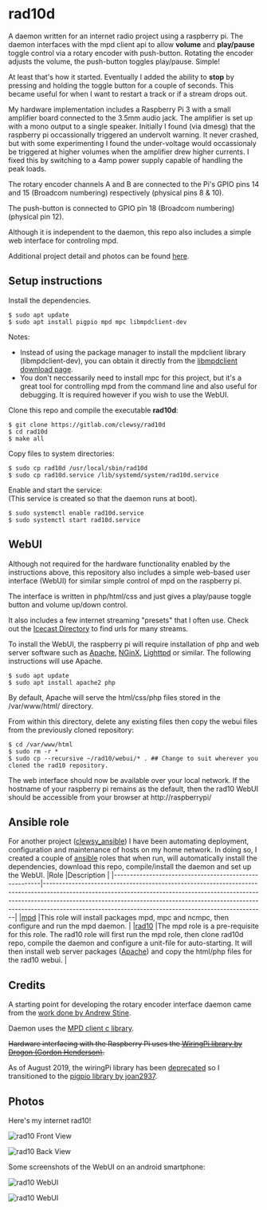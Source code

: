 # rad10d
A daemon written for an internet radio project using a raspberry pi.  The daemon interfaces with the mpd client api to allow **volume** and **play/pause** toggle control via a rotary encoder with push-button.  Rotating the encoder adjusts the volume, the push-button toggles play/pause.  Simple!  

At least that's how it started.  Eventually I added the ability to **stop** by pressing and holding the toggle button for a couple of seconds.  This became useful for when I want to restart a track or if a stream drops out.

My hardware implementation includes a Raspberry Pi 3 with a small amplifier board connected to the 3.5mm audio jack.  The amplifier is set up with a mono output to a single speaker.  Initially I found (via dmesg) that the raspberry pi occassionally triggered an undervolt warning.  It never crashed, but with some experimenting I found the under-voltage would occassionaly be triggered at higher volumes when the amplifier drew higher currents.  I fixed this by switching to a 4amp  power supply capable of handling the peak loads.

The rotary encoder channels A and B are connected to the Pi's GPIO pins 14 and 15 (Broadcom numbering) respectively (physical pins 8 & 10).  

The push-button is connected to GPIO pin 18 (Broadcom numbering) (physical pin 12).  

Although it is independent to the daemon, this repo also includes a simple web interface for controling mpd.

Additional project detail and photos can be found [here][link_clews_projects_rad10].

## Setup instructions
Install the dependencies.
```shell
$ sudo apt update
$ sudo apt install pigpio mpd mpc libmpdclient-dev
```
Notes:
* Instead of using the package manager to install the mpdclient library (libmpdclient-dev), you can obtain it directly from the [libmpdclient download page][link_web_libmpdclient_download].
* You don't neccessarily need to install mpc for this project, but it's a great tool for controlling mpd from the command line and also useful for debugging.  It is required however if you wish to use the WebUI.

Clone this repo and compile the executable **rad10d**:
```shell
$ git clone https://gitlab.com/clewsy/rad10d
$ cd rad10d
$ make all
```
Copy files to system directories:
```shell
$ sudo cp rad10d /usr/local/sbin/rad10d
$ sudo cp rad10d.service /lib/systemd/system/rad10d.service
```
Enable and start the service:  
(This service is created so that the daemon runs at boot).
```shell
$ sudo systemctl enable rad10d.service
$ sudo systemctl start rad10d.service
```

## WebUI
Although not required for the hardware functionality enabled by the instructions above, this repository also includes a simple web-based user interface (WebUI) for similar simple control of mpd on the raspberry pi.  

The interface is written in php/html/css and just gives a play/pause toggle button and volume up/down control.  

It also includes a few internet streaming "presets" that I often use.  Check out the [Icecast Directory][link_web_icecast_directory] to find urls for many streams.

To install the WebUI, the raspberry pi will require installation of php and web server software such as [Apache][link_web_apache], [NGinX][link_web_nginx], [Lighttpd][link_web_lighttpd] or similar.  The following instructions will use Apache.

```shell
$ sudo apt update
$ sudo apt install apache2 php
```
By default, Apache will serve the html/css/php files stored in the /var/www/html/ directory.

From within this directory, delete any existing files then copy the webui files from the previously cloned repository:

```shell
$ cd /var/www/html
$ sudo rm -r *
$ sudo cp --recursive ~/rad10/webui/* .	## Change to suit wherever you cloned the rad10 repository. 
```
The web interface should now be available over your local network.  If the hostname of your raspberry pi remains as the default, then the rad10 WebUI should be accessible from your browser at http://raspberrypi/

## Ansible role
For another project ([clewsy_ansible][link_gitlab_clewsy_clewsy_ansible]) I have been automating deployment, configuration and maintenance of hosts on my home network.  In doing so, I created a couple of [ansible][link_web_ansible] roles that when run, will automatically install the dependencies, download this repo, compile/install the daemon and set up the WebUI.
|Role							|Description																																					|
|-------------------------------------------------------|---------------------------------------------------------------------------------------------------------------------------------------------------------------------------------------------------------------------------------------------------------------------------------------------------------------|
|[mpd][link_gitlab_clewsy_clewsy_ansible_roles_mpd]	|This role will install packages mpd, mpc and ncmpc, then configure and run the mpd daemon.																											|
|[rad10][link_gitlab_clewsy_clewsy_ansible_roles_rad10]	|The mpd role is a pre-requisite for this role.  The rad10 role will first run the mpd role, then clone rad10d repo, compile the daemon and configure a unit-file for auto-starting.  It will then install web server packages ([Apache][link_web_apache]) and copy the html/php files for the rad10 webui.	|

## Credits
A starting point for developing the rotary encoder interface daemon came from the [work done by Andrew Stine][link_web_andrew_stine].  

Daemon uses the [MPD client c library][link_web_libmpdclient_library].  

~~Hardware interfacing with the Raspberry Pi uses the [WiringPi library by Drogon (Gordon Henderson)][link_web_wiringpi].~~  

As of August 2019, the wiringPi library has been [deprecated][link_web_wiringpi_deprecated] so I transitioned to the [pigpio library by joan2937][link_web_pigpio].  

## Photos
Here's my internet rad10!

![rad10 Front View][image_rad10_front]

![rad10 Back View][image_rad10_back]

Some screenshots of the WebUI on an android smartphone:

![rad10 WebUI][image_rad10_webui_1]

![rad10 WebUI][image_rad10_webui_2]

[link_clews_projects_rad10]:https://clews.pro/projects/rad10.php

[link_gitlab_clewsy_clewsy_ansible]:https://gitlab.com/clewsy/clewsy_ansible
[link_gitlab_clewsy_clewsy_ansible_roles_mpd]:https://gitlab.com/clewsy/clewsy_ansible/-/tree/master/roles/mpd
[link_gitlab_clewsy_clewsy_ansible_roles_rad10]:https://gitlab.com/clewsy/clewsy_ansible/-/tree/master/roles/rad10

[link_web_andrew_stine]:https://github.com/astine/rotaryencoder/blob/master/rotaryencoder.c
[link_web_ansible]:https://docs.ansible.com/
[link_web_apache]:https://httpd.apache.org/
[link_web_icecast_directory]:https://dir.xiph.org/
[link_web_libmpdclient_download]:https://musicpd.org/libs/libmpdclient/
[link_web_libmpdclient_library]:https://www.musicpd.org/doc/libmpdclient/index.html
[link_web_lighttpd]:https://www.lighttpd.net/
[link_web_nginx]:https://nginx.org/
[link_web_pigpio]:http://abyz.me.uk/rpi/pigpio/index.html
[link_web_wiringpi]:http://wiringpi.com/
[link_web_wiringpi_deprecated]:http://wiringpi.com/wiringpi-deprecated/

[image_rad10_back]:/images/rad10_back.jpg
[image_rad10_front]:/images/rad10_front.jpg
[image_rad10_webui_1]:/images/rad10_webui_1.png
[image_rad10_webui_2]:/images/rad10_webui_2.png
